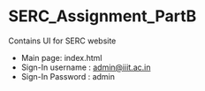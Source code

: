 # SERC_Assignment_PartB
Contains UI for SERC website


* Main page: index.html
* Sign-In username : admin@iiit.ac.in
* Sign-In Password : admin
